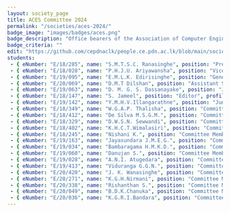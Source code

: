 ```yaml
---
layout: society_page
title: ACES Committee 2024
permalink: "/societies/aces-2024/"
badge_image: "images/badges/aces.png"
badge_description: "Office bearers of the Association of Computer Engineering Students (ACES) for the year 2024"
badge_criteria: ""
edit: "https://github.com/cepdnaclk/people.ce.pdn.ac.lk/blob/main/societies/aces-2024"
students: 
 - { eNumber: "E/18/285", name: "S.M.T.S.C. Ranasinghe", position: "President", profile_url: "/students/e18/285/", profile_image: "https://people.ce.pdn.ac.lk/images/students/e18/e18285.jpg", link: "#" }
 - { eNumber: "E/18/028", name: "P.H.J.U. Ariyawansha", position: "Vice President", profile_url: "/students/e18/028/", profile_image: "https://people.ce.pdn.ac.lk/images/students/e18/e18028.jpg", link: "#" }
 - { eNumber: "E/19/095", name: "E.M.L.K. Edirisinghe", position: "General Secretary", profile_url: "/students/e19/095/", profile_image: "https://people.ce.pdn.ac.lk/images/students/e19/e19095.jpg", link: "#" }
 - { eNumber: "E/20/069", name: "D.M.T Dilshan", position: "Assistant Secretary", profile_url: "/students/e20/069/", profile_image: "https://people.ce.pdn.ac.lk/images/students/e20/e20069.jpg", link: "#" }
 - { eNumber: "E/19/063", name: "D. M. G. S. Dassanayake", position: "Junior Treasurer", profile_url: "/students/e19/063/", profile_image: "https://people.ce.pdn.ac.lk/images/students/e19/e19063.jpg", link: "#" }
 - { eNumber: "E/18/147", name: "S. Jameel", position: "Editor", profile_url: "/students/e18/147/", profile_image: "https://people.ce.pdn.ac.lk/images/students/e18/e18147.jpg", link: "#" }
 - { eNumber: "E/19/142", name: "Y.M.H.V.Illangarathne", position: "Junior Editor", profile_url: "/students/e19/142/", profile_image: "https://people.ce.pdn.ac.lk/images/students/e19/e19142.jpg", link: "#" }
 - { eNumber: "E/18/349", name: "W.G.A.P. Thalisha", position: "Committee Member", profile_url: "/students/e18/349/", profile_image: "https://people.ce.pdn.ac.lk/images/students/e18/e18349.jpg", link: "#" }
 - { eNumber: "E/18/412", name: "De Silva M.S.G.M.", position: "Committee Member", profile_url: "/students/e18/412/", profile_image: "https://people.ce.pdn.ac.lk/images/students/e18/e18412.jpg", link: "#" }
 - { eNumber: "E/18/329", name: "D.W.S.N. Sewwandi", position: "Committee Member", profile_url: "/students/e18/329/", profile_image: "https://people.ce.pdn.ac.lk/images/students/e18/e18329.jpg", link: "#" }
 - { eNumber: "E/18/402", name: "K.H.C.T.Wimalasiri", position: "Committee Member", profile_url: "/students/e18/402/", profile_image: "https://people.ce.pdn.ac.lk/images/students/e18/e18402.jpg", link: "#" }
 - { eNumber: "E/18/245", name: "Nishani K.", position: "Committee Member", profile_url: "/students/e18/245/", profile_image: "https://people.ce.pdn.ac.lk/images/students/e18/e18245.jpg", link: "#" }
 - { eNumber: "E/19/163", name: "Jayasundara J.M.E.G.", position: "Committee Member", profile_url: "/students/e19/163/", profile_image: "https://people.ce.pdn.ac.lk/images/students/e19/e19163.jpg", link: "#" }
 - { eNumber: "E/19/034", name: "Bambaragama H.M.K.D.", position: "Committee Member", profile_url: "/students/e19/034/", profile_image: "https://people.ce.pdn.ac.lk/images/students/e19/e19034.jpg", link: "#" }
 - { eNumber: "E/19/060", name: "Danujan S.", position: "Committee Member", profile_url: "/students/e19/060/", profile_image: "https://people.ce.pdn.ac.lk/images/students/e19/e19060.jpg", link: "#" }
 - { eNumber: "E/19/028", name: "A.N.I. Atugedara", position: "Committee Member", profile_url: "/students/e19/028/", profile_image: "https://people.ce.pdn.ac.lk/images/students/e19/e19028.jpg", link: "#" }
 - { eNumber: "E/19/413", name: "Viduranga G.G.N.", position: "Committee Member", profile_url: "/students/e19/413/", profile_image: "https://people.ce.pdn.ac.lk/images/students/e19/e19413.jpg", link: "#" }
 - { eNumber: "E/20/420", name: "J. K. Wanasinghe", position: "Committee Member", profile_url: "/students/e20/420/", profile_image: "https://people.ce.pdn.ac.lk/images/students/e20/e20420.png", link: "#" }
 - { eNumber: "E/20/271", name: "K.G.H.Nirmani", position: "Committee Member", profile_url: "/students/e20/271/", profile_image: "https://people.ce.pdn.ac.lk/images/students/e20/e20271.jpg", link: "#" }
 - { eNumber: "E/20/338", name: "Rishanthan S.", position: "Committee Member", profile_url: "/students/e20/338/", profile_image: "https://people.ce.pdn.ac.lk/images/students/e20/e20338.jpg", link: "#" }
 - { eNumber: "E/20/049", name: "B.D.K.Chanuka", position: "Committee Member", profile_url: "/students/e20/049/", profile_image: "https://people.ce.pdn.ac.lk/images/students/e20/e20049.jpg", link: "#" }
 - { eNumber: "E/20/036", name: "K.G.R.I.Bandara", position: "Committee Member", profile_url: "/students/e20/036/", profile_image: "https://people.ce.pdn.ac.lk/images/students/e20/e20036.jpg", link: "#" }
---
```

